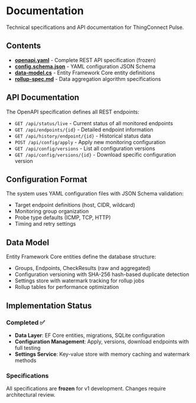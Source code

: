 # Documentation

Technical specifications and API documentation for ThingConnect Pulse.

## Contents

- **[openapi.yaml](./openapi.yaml)** - Complete REST API specification (frozen)
- **[config.schema.json](./config.schema.json)** - YAML configuration JSON Schema
- **[data-model.cs](./data-model.cs)** - Entity Framework Core entity definitions
- **[rollup-spec.md](./rollup-spec.md)** - Data aggregation algorithm specifications

## API Documentation

The OpenAPI specification defines all REST endpoints:
- `GET /api/status/live` - Current status of all monitored endpoints
- `GET /api/endpoints/{id}` - Detailed endpoint information
- `GET /api/history/endpoint/{id}` - Historical status data
- `POST /api/config/apply` - Apply new monitoring configuration
- `GET /api/config/versions` - List all configuration versions
- `GET /api/config/versions/{id}` - Download specific configuration version

## Configuration Format

The system uses YAML configuration files with JSON Schema validation:
- Target endpoint definitions (host, CIDR, wildcard)
- Monitoring group organization
- Probe type defaults (ICMP, TCP, HTTP)
- Timing and retry settings

## Data Model

Entity Framework Core entities define the database structure:
- Groups, Endpoints, CheckResults (raw and aggregated)
- Configuration versioning with SHA-256 hash-based duplicate detection
- Settings store with watermark tracking for rollup jobs
- Rollup tables for performance optimization

## Implementation Status

### Completed ✅
- **Data Layer**: EF Core entities, migrations, SQLite configuration
- **Configuration Management**: Apply, versions, download endpoints with full testing
- **Settings Service**: Key-value store with memory caching and watermark methods

### Specifications
All specifications are **frozen** for v1 development. Changes require architectural review.